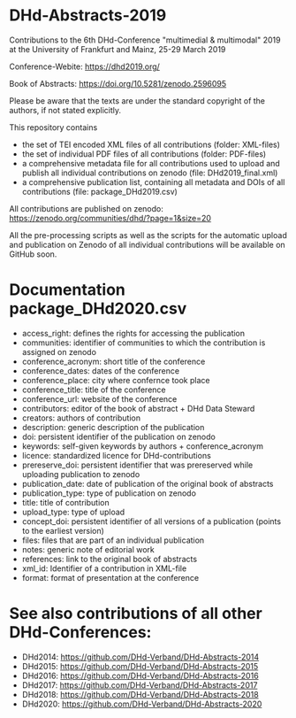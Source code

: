 # DHd-Abstracts-2019

Contributions to the 6th DHd-Conference "multimedial & multimodal" 2019 at the University of Frankfurt and Mainz, 25-29 March 2019

Conference-Webite: https://dhd2019.org/

Book of Abstracts: https://doi.org/10.5281/zenodo.2596095


Please be aware that the texts are under the standard copyright of the authors, if not stated explicitly.

This repository contains

- the set of TEI encoded XML files of all contributions (folder: XML-files)
- the set of individual PDF files of all contributions (folder: PDF-files)
- a comprehensive metadata file for all contributions used to upload and publish all individual contributions on zenodo (file: DHd2019_final.xml)
- a comprehensive publication list, containing all metadata and DOIs of all contributions (file: package_DHd2019.csv)

All contributions are published on zenodo: https://zenodo.org/communities/dhd/?page=1&size=20

All the pre-processing scripts as well as the scripts for the automatic upload and publication on Zenodo of all individual contributions will be available on GitHub soon.

# Documentation package_DHd2020.csv

- access_right: defines the rights for accessing the publication
- communities: identifier of communities to which the contribution is assigned on zenodo
- conference_acronym: short title of the conference
- conference_dates: dates of the conference
- conference_place: city where confernce took place
- conference_title: title of the conference
- conference_url: website of the conference
- contributors: editor of the book of abstract + DHd Data Steward
- creators: authors of contribution
- description: generic description of the publication
- doi: persistent identifier of the publication on zenodo
- keywords: self-given keywords by authors + conference_acronym
- licence: standardized licence for DHd-contributions
- prereserve_doi: persistent identifier that was prereserved while uploading publication to zenodo
- publication_date: date of publication of the original book of abstracts
- publication_type: type of publication on zenodo
- title: title of contribution
- upload_type: type of upload
- concept_doi: persistent identifier of all versions of a publication (points to the earliest version)
- files: files that are part of an individual publication
- notes: generic note of editorial work
- references: link to the original book of abstracts
- xml_id: Identifier of a contribution in XML-file
- format: format of presentation at the conference

# See also contributions of all other DHd-Conferences:


- DHd2014: https://github.com/DHd-Verband/DHd-Abstracts-2014
- DHd2015: https://github.com/DHd-Verband/DHd-Abstracts-2015
- DHd2016: https://github.com/DHd-Verband/DHd-Abstracts-2016
- DHd2017: https://github.com/DHd-Verband/DHd-Abstracts-2017
- DHd2018: https://github.com/DHd-Verband/DHd-Abstracts-2018
- DHd2020: https://github.com/DHd-Verband/DHd-Abstracts-2020
